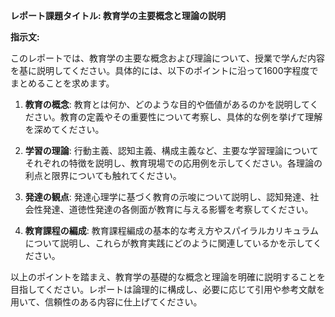 **レポート課題タイトル: 教育学の主要概念と理論の説明**

**指示文:**

このレポートでは、教育学の主要な概念および理論について、授業で学んだ内容を基に説明してください。具体的には、以下のポイントに沿って1600字程度でまとめることを求めます。

1. **教育の概念**: 教育とは何か、どのような目的や価値があるのかを説明してください。教育の定義やその重要性について考察し、具体的な例を挙げて理解を深めてください。

2. **学習の理論**: 行動主義、認知主義、構成主義など、主要な学習理論についてそれぞれの特徴を説明し、教育現場での応用例を示してください。各理論の利点と限界についても触れてください。

3. **発達の観点**: 発達心理学に基づく教育の示唆について説明し、認知発達、社会性発達、道徳性発達の各側面が教育に与える影響を考察してください。

4. **教育課程の編成**: 教育課程編成の基本的な考え方やスパイラルカリキュラムについて説明し、これらが教育実践にどのように関連しているかを示してください。

以上のポイントを踏まえ、教育学の基礎的な概念と理論を明確に説明することを目指してください。レポートは論理的に構成し、必要に応じて引用や参考文献を用いて、信頼性のある内容に仕上げてください。